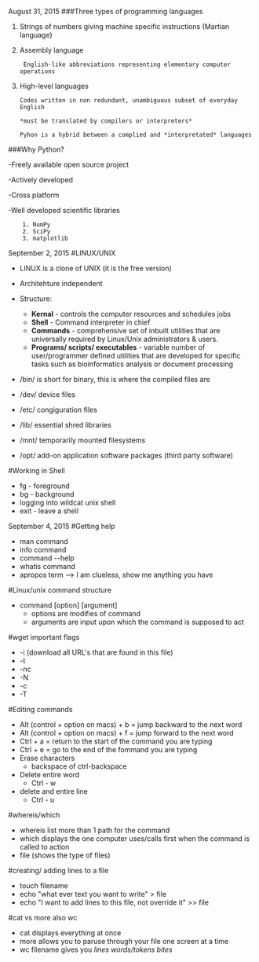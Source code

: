 August 31, 2015
###Three types of programming languages
1. Strings of numbers giving machine specific instructions (Martian language)
2. Assembly language 

		English-like abbreviations representing elementary computer operations
3. 	High-level languages

		Codes written in non redundant, unambiguous subset of everyday English
		
		*must be translated by compilers or interpreters*
		
		Pyhon is a hybrid between a complied and *interpretated* languages 
###Why Python?

-Freely available open source project	

-Actively developed 

-Cross platform	

-Well developed scientific libraries
		
		1. NumPy
		2. SciPy
		3. matplotlib	
		
September 2, 2015
#LINUX/UNIX

- LINUX is a clone of UNIX (it is the free version)
- Architehture independent 
- Structure:
	- **Kernal** - controls the computer resources and schedules jobs
	- **Shell** - Command interpreter in chief
	- **Commands** - comprehensive set of inbuilt utilities that are universally required by Linux/Unix administrators & users. 
	- **Programs/ scripts/ executables** - variable number of user/programmer defined utilities that are developed for specific tasks such as bioinformatics analysis or document processing 

- /bin/ is short for binary, this is where the compiled files are 
- /dev/ device files
- /etc/ congiguration files
- /lib/ essential shred libraries 
- /mnt/ temporarily mounted filesystems
- /opt/ add-on application software packages (third party software)


#Working in Shell

- fg - foreground
- bg - background 
- logging into wildcat unix shell 
- exit - leave a shell

September 4, 2015
#Getting help

- man command
- info command
- command --help
- whatis command
- apropos term --> I am clueless, show me anything you have 

#Linux/unix command structure

- command [option] [argument]
	- options are modifies of command
	- arguments are input upon which the command is supposed to act 
	
#wget important flags 
- -i  (download all URL's that are found in this file)
- -t 
- -nc
- -N
- -c 
- -T

#Editing commands	
- Alt (control + option on macs) + b = jump backward to the next word
- Alt (control + option on macs) + f = jump forward to the next word
- Ctrl + a = return to the start of the command you are typing
- Ctrl + e = go to the end of the fommand you are typing
- Erase characters
	- backspace of ctrl-backspace
- Delete entire word
	-  Ctrl - w
- delete and entire line
	- Ctrl - u 

#whereis/which	
- whereis list more than 1 path for the command 
- which displays the one computer uses/calls first when the command is called to action
- file (shows the type of files)

#creating/ adding lines to a file 
- touch filename
- echo "what ever text you want to write" > file
- echo "I want to add lines to this file, not override it" >> file

#cat vs more also wc
- cat displays everything at once 
- more allows you to paruse through your file one screen at a time
- wc filename gives you *lines* *words/tokens* *bites*